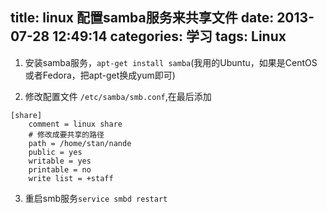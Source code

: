 title: linux 配置samba服务来共享文件
date: 2013-07-28 12:49:14
categories: 学习
tags: Linux
---

1. 安装samba服务，`apt-get install samba`(我用的Ubuntu，如果是CentOS或者Fedora，把apt-get换成yum即可)

<!--more-->

2. 修改配置文件 `/etc/samba/smb.conf`,在最后添加
	
```
[share]
    comment = linux share
    # 修改成要共享的路径
    path = /home/stan/nande
    public = yes
    writable = yes
    printable = no
    write list = +staff
```

3. 重启smb服务`service smbd restart`